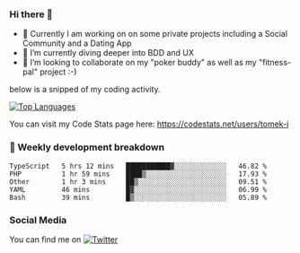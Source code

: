 ### Hi there 👋


- 🔭 Currently I am working on on some private projects including a Social Community and a Dating App
- 🌱 I’m currently diving deeper into BDD and UX
- 👯 I’m looking to collaborate on my "poker buddy" as well as my "fitness-pal" project :-)

below is a snipped of my coding activity.
<!--
**tomek-i/tomek-i** is a ✨ _special_ ✨ repository because its `README.md` (this file) appears on your GitHub profile.

Here are some ideas to get you started:

- 🔭 I’m currently working on ...
- 🌱 I’m currently learning ...
- 👯 I’m looking to collaborate on ...
- 🤔 I’m looking for help with ...
- 💬 Ask me about ...
- 📫 How to reach me: ...
- 😄 Pronouns: ...
- ⚡ Fun fact: ...
-->
[![Top Languages](https://github-readme-stats.vercel.app/api/top-langs/?username=tomek-i&layout=compact)](https://github.com/tomek-i)

You can visit my Code Stats page here: https://codestats.net/users/tomek-i

### 💬 Weekly development breakdown
<!--START_SECTION:waka-->
```text
TypeScript   5 hrs 12 mins   ███████████▓░░░░░░░░░░░░░   46.82 % 
PHP          1 hr 59 mins    ████▒░░░░░░░░░░░░░░░░░░░░   17.93 % 
Other        1 hr 3 mins     ██▒░░░░░░░░░░░░░░░░░░░░░░   09.51 % 
YAML         46 mins         █▓░░░░░░░░░░░░░░░░░░░░░░░   06.99 % 
Bash         39 mins         █▒░░░░░░░░░░░░░░░░░░░░░░░   05.89 % 
```
<!--END_SECTION:waka-->

<!-- Actual text -->

### Social Media
You can find me on [![Twitter][1.2]][1]

<!-- Icons -->

[1.2]: http://i.imgur.com/wWzX9uB.png 


<!-- Links to your social media accounts -->

[1]: https://twitter.com/tomek_i
